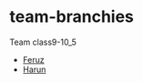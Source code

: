# team-branchies

Team class9-10_5

- [Feruz](https://github.com/HackYourFutureBelgium/class-9-10/blob/master/student-bios/Feruzteame.md)
- [Harun](harun.md)

